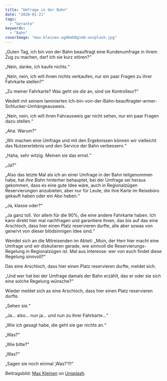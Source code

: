 ```yaml
---
title: "Umfrage in der Bahn"
date: "2020-01-21"
tags:
  - "Gerante"
keywords:
  - "Bahn"
coverImage: "max-kleinen-ugdKmhDg1m8-unsplash.jpg"
---
```


„Guten Tag, ich bin von der Bahn beauftragt eine Kundenumfrage in ihrem Zug zu machen, darf ich sie kurz stören?“

„Nein, danke, ich kaufe nichts.“

„Nein, nein, ich will ihnen nichts verkaufen, nur ein paar Fragen zu ihrer Fahrkarte stellen?“

„Zu meiner Fahrkarte? Was geht sie _die_ an, sind sie Kontrolleur?“

Wedelt mit seinem laminierten Ich-bin-von-der-Bahn-beauftragter-armer-Schlucker-Umhängeausweis.

„Nein, nein, ich will ihren Fahrausweis gar nicht sehen, nur ein paar Fragen dazu stellen.“

„Aha. Warum?“

„Wir machen eine Umfrage und mit den Ergebnissen können wir vielleicht das Nutzererlebnis und den Service der Bahn verbessern.“

„Haha, sehr witzig. Meinen sie das ernst.“

„Ja?“

„Also das letzte Mal als ich an einer Umfrage in der Bahn teilgenommen habe, hat _ihre Bahn_ hinterher behauptet, bei der Umfrage sei heraus gekommen, dass es eine gute Idee wäre, auch in Regionalzügen Reservierungen anzubieten, aber nur für Leute, die ihre Karte im Reisebüro gekauft haben oder ein Abo haben.“

„Ja, klasse oder?“

„Ja ganz toll. Vor allem für die 90%, die eine andere Fahrkarte haben. Ich kann direkt hier mal nachfragen und garantiere ihnen, das bis auf das eine Arschloch, dass hier einen Platz reservieren durfte, alle aber sowas von genervt von dieser blödsinnigen Idee sind.“

Wendet sich an die Mitreisenden im Abteil: „Moin, der Herr hier macht eine Umfrage und wir diskutieren gerade, wie sinnvoll die Reservierungs-Regelung in Regionalzügen ist. Mal aus Interesse: wer von euch findet diese Regelung sinnvoll?“

Das eine Arschloch, dass hier einen Platz reservieren durfte, meldet sich.

„Und wer hat bei der Umfrage damals der Bahn erzählt, das er oder sie sich eine solche Regelung wünsche?“

Wieder meldet sich as eine Arschloch, dass hier einen Platz reservieren durfte.

„Sehen sie.“

„Ja… also… nun ja… und nun zu ihrer Fahrkarte…“

„Wie ich gesagt habe, die geht sie gar nichts an.“

„Was?“

„Wie bitte?“

„Was?“

„Sagen sie noch einmal ‚Was?‘!!!“

Beitragsbild: [Max Kleinen](https://unsplash.com/@hirmin?utm_source=unsplash&utm_medium=referral&utm_content=creditCopyText) on [Unsplash](https://unsplash.com/s/photos/gun?utm_source=unsplash&utm_medium=referral&utm_content=creditCopyText).
